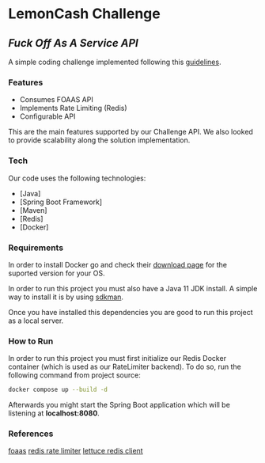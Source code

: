 # LemonCash Challenge
## _Fuck Off As A Service API_

A simple coding challenge implemented following this [guidelines](https://thorn-paperback-665.notion.site/L2-Coding-Challenge-f55f26875e1c4871b528f07e109c0e52).

### Features

- Consumes FOAAS API
- Implements Rate Limiting (Redis)
- Configurable API

This are the main features supported by our Challenge API. We also looked to provide scalability along the solution implementation.

### Tech

Our code uses the following technologies:

- [Java]
- [Spring Boot Framework]
- [Maven]
- [Redis]
- [Docker]

### Requirements

In order to install Docker go and check their [download page](https://docs.docker.com/get-docker/) for the suported version for your OS.

In order to run this project you must also have a Java 11 JDK install. A simple way to install it is by using [sdkman](https://sdkman.io/install).

Once you have installed this dependencies you are good to run this project as a local server.

### How to Run

In order to run this project you must first initialize our Redis Docker container (which is used as our RateLimiter backend). To do so, run the following command from project source:

```sh
docker compose up --build -d
```
Afterwards you might start the Spring Boot application which will be listening at **localhost:8080**.

### References

[foaas](https://www.foaas.com/)
[redis rate limiter](https://developer.redis.com/howtos/ratelimiting/#using-java)
[lettuce redis client](https://redis.com/blog/jedis-vs-lettuce-an-exploration/)
